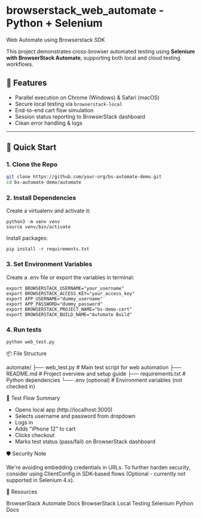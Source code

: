 # browserstack_web_automate - Python + Selenium
Web Automate using Browserstack SDK

This project demonstrates cross-browser automated testing using **Selenium with BrowserStack Automate**, supporting both local and cloud testing workflows.

## 🧪 Features

- Parallel execution on Chrome (Windows) & Safari (macOS)
- Secure local testing via `browserstack-local`
- End-to-end cart flow simulation
- Session status reporting to BrowserStack dashboard
- Clean error handling & logs

---

## 🚀 Quick Start

### 1. Clone the Repo

```bash
git clone https://github.com/your-org/bs-automate-demo.git
cd bs-automate-demo/automate
```

### 2. Install Dependencies

Create a virtualenv and activate it:

```
python3 -m venv venv
source venv/bin/activate
```

Install packages:

```
pip install -r requirements.txt
```

### 3. Set Environment Variables

Create a .env file or export the variables in terminal:

```
export BROWSERSTACK_USERNAME="your_username"
export BROWSERSTACK_ACCESS_KEY="your_access_key"
export APP_USERNAME="dummy_username"
export APP_PASSWORD="dummy_password"
export BROWSERSTACK_PROJECT_NAME="bs-demo-cert"
export BROWSERSTACK_BUILD_NAME="Automate Build"
```

### 4. Run tests

```
python web_test.py
```

📦 File Structure

automate/
├── web_test.py          # Main test script for web automation
├── README.md            # Project overview and setup guide
├── requirements.txt     # Python dependencies
└── .env (optional)      # Environment variables (not checked in)

🧠 Test Flow Summary

- Opens local app (http://localhost:3000)
- Selects username and password from dropdown
- Logs in
- Adds "iPhone 12" to cart
- Clicks checkout
- Marks test status (pass/fail) on BrowserStack dashboard

🛡️ Security Note

We're avoiding embedding credentials in URLs.
To further harden security, consider using ClientConfig in SDK-based flows (Optional - currently not supported in Selenium 4.x).

📎 Resources

BrowserStack Automate Docs
BrowserStack Local Testing
Selenium Python Docs
